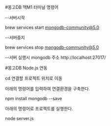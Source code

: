 #몽고DB 맥M1 터미널 명령어
 
--서버시작

brew services start mongodb-community@5.0

--서버중지

brew services stop mongodb-community@5.0

--서버 실행시 mongodb 주소
http://localhost:27017/

#몽고DB Node.js 연동

cd 연결할 프로젝트 위치로 이동

아래의 명령어를 입력하여 연결환경을 구축한다.

npm install mongodb --save

아래의 명령어로 프로젝트를 실행한다.

node server.js

